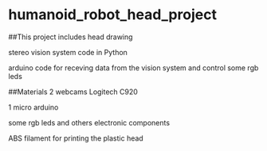 # humanoid_robot_head_project

##This project includes
head drawing

stereo vision system code in Python 

arduino code for receving data from the vision system and control some rgb leds

##Materials
2 webcams Logitech C920

1 micro arduino

some rgb leds and others electronic components

ABS filament for printing the plastic head

